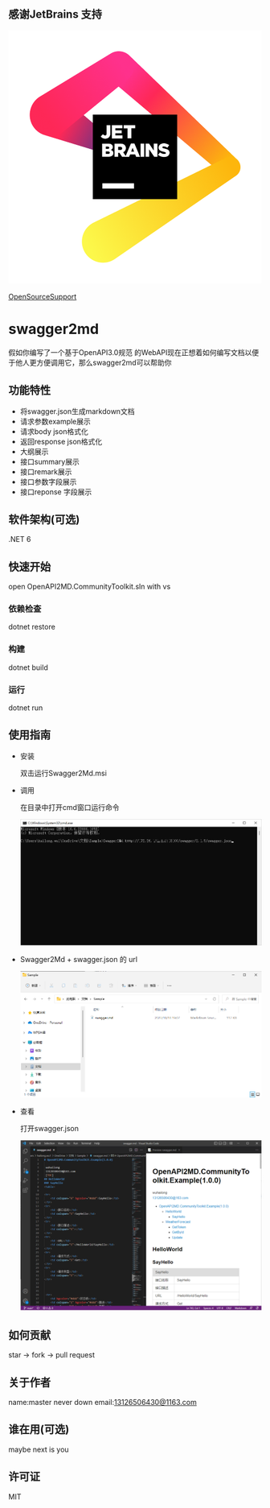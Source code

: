 ## 感谢JetBrains 支持
![](/docs/jb_beam.png)

[OpenSourceSupport](https://jb.gg/OpenSourceSupport)

# swagger2md

假如你编写了一个基于OpenAPI3.0规范 的WebAPI现在正想着如何编写文档以便于他人更方便调用它，那么swagger2md可以帮助你

## 功能特性

- 将swagger.json生成markdown文档
- 请求参数example展示
- 请求body json格式化
- 返回response json格式化
- 大纲展示
- 接口summary展示
- 接口remark展示
- 接口参数字段展示
- 接口reponse 字段展示

## 软件架构(可选)

.NET 6

## 快速开始
open OpenAPI2MD.CommunityToolkit.sln with vs

### 依赖检查
dotnet restore
<!-- 描述该项目的依赖，比如依赖的包、工具或者其他任何依赖项 -->

### 构建
dotnet build
<!-- 描述如何构建该项目 -->

### 运行
dotnet run
<!-- 描述如何运行该项目 -->

## 使用指南
- 安装

    双击运行Swagger2Md.msi

- 调用

    在目录中打开cmd窗口运行命令

    ![](/docs/Snipaste_2022-10-18_19-07-05.png)

- Swagger2Md + swagger.json 的 url

    ![](/docs/Snipaste_2022-10-18_19-07-39.png)

- 查看


    打开swagger.json

    ![](/docs/Snipaste_2022-10-18_19-09-19.png)
<!-- 描述如何使用该项目 -->

## 如何贡献
star -> fork -> pull request
<!-- 告诉其他开发者如果给该项目贡献源码 -->



## 关于作者
name:master never down
email:13126506430@1163.com
<!-- 这里写上项目作者 -->

## 谁在用(可选)
maybe next is you
<!-- 可以列出使用本项目的其他有影响力的项目，算是给项目打个广告吧 -->

## 许可证
MIT
<!-- 这里链接上该项目的开源许可证 -->